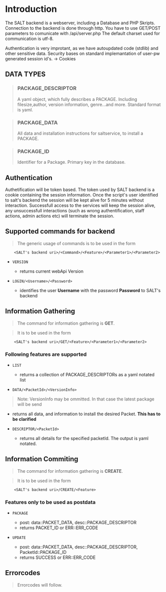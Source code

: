 # Introduction #

The SALT backend is a webserver, including a Database and PHP Skripts. Connection to the backend is done through http.
You have to use GET/POST parameters to comunicate with /api/server.php
The default charset used for communication is utf-8.

Authentication is very improtant, as we have autoupdated code (stdlib) and other sensitive data. Security bases on standard implemantation of user-pw generated session id's. -> Cookies


## DATA TYPES ##

> ### PACKAGE\_DESCRIPTOR ###
> A yaml object, which fully describes a PACKAGE. Including filesize,author, version information, genre...and more. Standard format is yaml.

> ### PACKAGE\_DATA ###
> All data and installation instructions for saltservice, to install a PACKAGE.

> ### PACKAGE\_ID ###
> Identifier for a Package. Primary key in the database.

## Authentication ##

Authetification will be token based. The token used by SALT backend is a cookie containing the session information. Once the script's user identified to salt's backend the session will be kept alive for 5 minutes without interaction. Successfull access to the services will keep the session alive, any unsuccessfull interactions (such as wrong authentification, staff actions, admin actions etc) will terminate the session.

## Supported commands for backend ##

> The generic usage of commands is to be used in the form
```
    <SALT's backend uri>/<Command>/<Feature>/<Parameter1>/<Parameter2>
```

  * `VERSION`
    * returns current webApi Version

  * `LOGIN/<Username>/<Password>`
    * identifies the user **Username** with the password **Password** to SALT's backend


## Information Gathering ##

> The command for information gathering is **GET**.

> It is to be used in the form
```
    <SALT's backend uri>/GET/<Feature>/<Parameter1>/<Parameter2>
```

### Following features are supported ###

  * `LIST`
    * returns a collection of PACKAGE\_DESCRIPTORs as a yaml notated list

  * `DATA/<PacketId>/<VersionInfo>`

> Note: VersionInfo may be ommitted. In that case the latest package will be send

  * returns all data, and information to install the desired Packet. **This has to be clarified**

  * `DESCRIPTOR/<PacketId>`
    * returns all details for the specified packetId. The output is yaml notated.


## Information Commiting ##

> The command for information gathering is **CREATE**.

> It is to be used in the form
```
    <SALT's backend uri>/CREATE/<Feature>
```

### Features only to be used as postdata ###

  * `PACKAGE`
    * post: data::PACKET\_DATA, desc::PACKAGE\_DESCRIPTOR
    * returns PACKET\_ID or ERR::ERR\_CODE

  * `UPDATE`
    * post: data::PACKET\_DATA, desc::PACKAGE\_DESCRIPTOR, PacketId::PACKAGE\_ID
    * returns SUCCESS or ERR::ERR\_CODE

## Errorcodes ##

> Errorcodes will follow.
